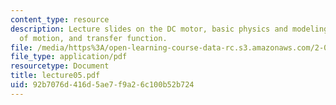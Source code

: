 ```yaml
---
content_type: resource
description: Lecture slides on the DC motor, basic physics and modeling, equation
  of motion, and transfer function.
file: /media/https%3A/open-learning-course-data-rc.s3.amazonaws.com/2-004-systems-modeling-and-control-ii-fall-2007/92b7076d416d5ae7f9a26c100b52b724_lecture05.pdf
file_type: application/pdf
resourcetype: Document
title: lecture05.pdf
uid: 92b7076d-416d-5ae7-f9a2-6c100b52b724
---
```


